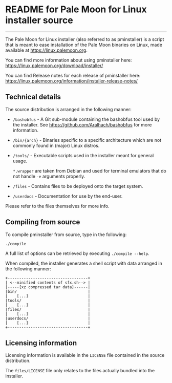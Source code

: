# README for Pale Moon for Linux installer source

---

The Pale Moon for Linux installer (also referred to as pminstaller) is a script that is meant
to ease installation of the Pale Moon binaries on Linux, made available at https://linux.palemoon.org.

You can find more information about using pminstaller here: https://linux.palemoon.org/download/installer/

You can find Release notes for each release of pminstaller here: https://linux.palemoon.org/information/installer-release-notes/

## Technical details

The source distribution is arranged in the following manner:

- `/bashobfus` - A Git sub-module containing the bashobfus tool used by the installer.
See https://github.com/Aralhach/bashobfus for more information.

- `/bin/{arch}` - Binaries specific to a specific architecture which are not
commonly found in (major) Linux distros.

- `/tools/` - Executable scripts used in the installer meant for general usage.

  `*.wrapper` are taken from Debian and used for terminal emulators that do not
  handle `-e` arguments properly.

- `/files` - Contains files to be deployed onto the target system.

- `/userdocs` - Documentation for use by the end-user.

Please refer to the files themselves for more info.

## Compiling from source

To compile pminstaller from source, type in the following:

	./compile

A full list of options can be retrieved by executing `./compile --help`.

When compiled, the installer generates a shell script with data arranged in the
following manner:

	+-----------------------------------+
	| <--minified contents of sfx.sh--> |
	|-----[xz compressed tar data]------|
	|bin/                               |
	|    [...]                          |
	|tools/                             |
	|    [...]                          |
	|files/                             |
	|    [...]                          |
	|userdocs/                          |
	|    [...]                          |
	+-----------------------------------+

## Licensing information

Licensing information is available in the `LICENSE` file contained in the source
distribution.

The `files/LICENSE` file only relates to the files actually bundled into the installer.
